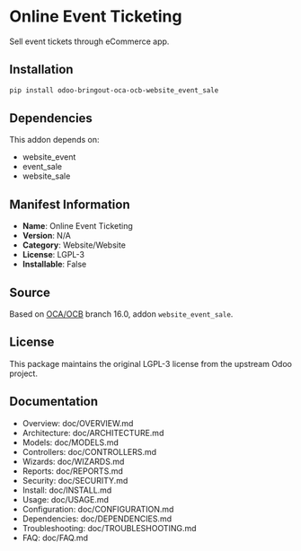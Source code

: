 # Online Event Ticketing


Sell event tickets through eCommerce app.
    

## Installation

```bash
pip install odoo-bringout-oca-ocb-website_event_sale
```

## Dependencies

This addon depends on:
- website_event
- event_sale
- website_sale

## Manifest Information

- **Name**: Online Event Ticketing
- **Version**: N/A
- **Category**: Website/Website
- **License**: LGPL-3
- **Installable**: False

## Source

Based on [OCA/OCB](https://github.com/OCA/OCB) branch 16.0, addon `website_event_sale`.

## License

This package maintains the original LGPL-3 license from the upstream Odoo project.

## Documentation

- Overview: doc/OVERVIEW.md
- Architecture: doc/ARCHITECTURE.md
- Models: doc/MODELS.md
- Controllers: doc/CONTROLLERS.md
- Wizards: doc/WIZARDS.md
- Reports: doc/REPORTS.md
- Security: doc/SECURITY.md
- Install: doc/INSTALL.md
- Usage: doc/USAGE.md
- Configuration: doc/CONFIGURATION.md
- Dependencies: doc/DEPENDENCIES.md
- Troubleshooting: doc/TROUBLESHOOTING.md
- FAQ: doc/FAQ.md
